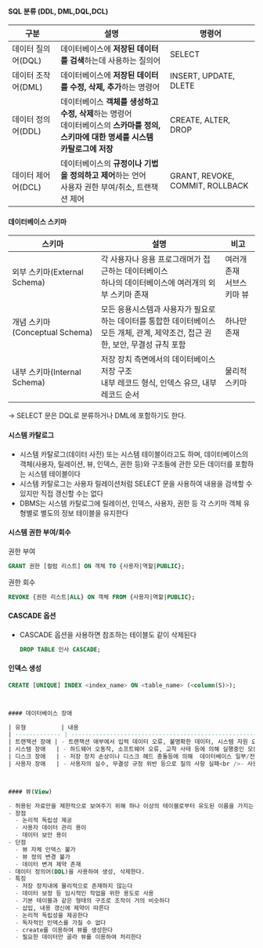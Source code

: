 #### SQL 분류 (DDL, DML,DQL,DCL)

| 구분               | 설명                                                         | 명령어                          |
| ------------------ | ------------------------------------------------------------ | ------------------------------- |
| 데이터 질의어(DQL) | 데이터베이스에 **저장된 데이터를 검색**하는데 사용하는 질의어 | SELECT                          |
| 데이터 조작어(DML) | 데이터베이스에 **저장된 데이터를 수정, 삭제, 추가**하는 명령어 | INSERT, UPDATE, DLETE           |
| 데이터 정의어(DDL) | 데이터베이스 **객체를 생성하고 수정, 삭제**하는 명령어<br />데이터베이스의 **스카마를 정의, 스키마에 대한 명세를 시스템 카탈로그에 저장** | CREATE, ALTER, DROP             |
| 데이터 제어어(DCL) | 데이터베이스의 **규정이나 기법을 정의하고 제어**하는 언어<br />사용자 권한 부여/취소, 트랜잭션 제어 | GRANT, REVOKE, COMMIT, ROLLBACK |



#### 데이터베이스 스키마

| 스키마                         | 설명                                                         | 비고                           |
| ------------------------------ | ------------------------------------------------------------ | ------------------------------ |
| 외부 스키마(External Schema)   | 각 사용자나 응용 프로그래머가 접근하는 데이터베이스<br />하나의 데이터베이스에 여러개의 외부 스키마 존재 | 여러개 존재<br />서브스키마 뷰 |
| 개념 스키마(Conceptual Schema) | 모든 응용시스템과 사용자가 필요로하는 데이터를 통합한 데이터베이스<br />모든 개체, 관계, 제약조건, 접근 권한, 보안, 무결성 규칙 포함 | 하나만 존재                    |
| 내부 스키마(Internal Schema)   | 저장 장치 측면에서의 데이터베이스 저장 구조<br />내부 레코드 형식, 인덱스 유므, 내부 레코드 순서 | 물리적 스키마                  |

-> SELECT 문은 DQL로 분류하거나 DML에 포함하기도 한다.





#### 시스템 카탈로그

- 시스템 카탈로그(데이터 사전) 또는 시스템 테이블이라고도 하며, 데이터베이스의 객체(사용자, 릴레이션, 뷰, 인덱스, 권한 등)와 구조들에 관한 모든 데이터를 포함하는 시스템 테이블이다
- 시스템 카탈로그는 사용자 릴레이션처럼 SELECT 문을 사용하여 내용을 검색할 수 있지만 직접 갱신할 수는 없다
- DBMS는 시스템 카탈로그에 릴레이션, 인덱스, 사용자, 권한 등 각 스키마 객체 유형별로 별도의 정보 테이블을 유지한다



#### 시스템 권한 부여/회수

권한 부여

```sql
GRANT 권한 [컬럼 리스트] ON 객체 TO {사용자|역할|PUBLIC};
```

권한 회수

```sql
REVOKE {권한 리스트|ALL} ON 객체 FROM {사용자|역할|PUBLIC};
```



#### CASCADE 옵션

- CASCADE 옵션을 사용하면 참조하는 테이블도 같이 삭제된다

  ```sql
  DROP TABLE 인사 CASCADE;
  ```



#### 인덱스 생성

```sql
CREATE [UNIQUE] INDEX <index_name> ON <table_name> (<column(S)>);



#### 데이터베이스 장애

| 유형          | 내용                                                         |
| ------------- | ------------------------------------------------------------ |
| 트랜잭션 장애 | - 트랜잭션 애부에서 입력 데이터 오류, 불명확한 데이터, 시스템 자원 요구 과다 등 비정상적인 상황으로 <br />인해 트랜잭션 실행이 중지되는 현상<br />- 논리적 오류 : 내부적인 오류. 트랜잭션 완료 불가<br />- 시스템 오류 : DeadLock 등의 오류 조건으로 활성 트랜잭션 강제 종료 |
| 시스템 장애   | - 하드웨어 오동작, 소프트웨어 오류, 교착 사태 등에 의해 실행중인 모든 트랜잭션들이 더이상 실행 불가<br />- 전원, 하드웨어, 소프트웨어의 고장<br />- 시스템 장애로 인해 저장 내용이 영향 받지 않도록 무결성 체크 |
| 디스크 장애   | - 저장 장치 손상이나 디스크 헤드 충돌등에 의해  데이터베이스 일부/전부가 물리적으로 손상되는 경우<br />- 디스크 스토리지의 일부 또는 전체가 붕괴되는 경우<br />- 가장 최근 덤프와 로그를 이용하여 덤프 이후 완결된 트랜잭션 재실행 |
| 사용자 장애   | - 사용자의 실수, 무결성 규정 위반 등으로 질의 사항 실패<br />- 사용자들의 이해 부족으로 발생<br />- DBA가 데이터베이스 관리 하다가 발생하는 실수 |



#### 뷰(View)

- 허용된 자료만을 제한적으로 보여주기 위해 하나 이상의 테이블로부터 유도된 이름을 가지는 가상 테이블
- 장점
  - 논리적 독립성 제공
  - 사용자 데이터 관리 용이
  - 데이터 보안 용이
- 단점
  - 뷰 자체 인덱스 불가
  - 뷰 정의 변경 불가
  - 데이터 변겨 제약 존재
- 데이터 정의어(DDL)을 사용하여 생성, 삭제한다.
- 특징
  - 저장 장치내에 물리적으로 존재하지 않는다
  - 데이터 보정 등 임시적인 작업을 위한 용도로 사용
  - 기본 테이블과 같은 형태의 구조로 조작이 거의 비슷하다
  - 삽입, 내용 갱신에 제약이 따른다
  - 논리적 독립성을 제공한다
  - 독자적인 인덱스를 가질 수 없다
  - create를 이용하여 뷰를 생성한다
  - 필요한 데이터만 골라 뷰를 이용하여 처리한다